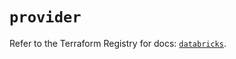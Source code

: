 # `provider`

Refer to the Terraform Registry for docs: [`databricks`](https://registry.terraform.io/providers/databricks/databricks/1.91.0/docs).
